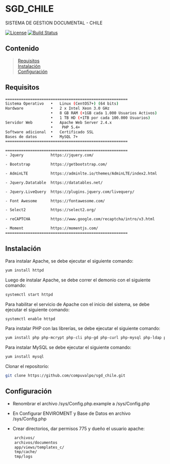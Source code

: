 # SGD_CHILE
SISTEMA DE GESTION DOCUMENTAL - CHILE

[![License](https://img.shields.io/badge/licence-Apache%202.0-brightgreen.svg?style=flat)](LICENSE)
[![Build Status](https://travis-ci.org/Samsung/TizenRT.svg?branch=master)](https://travis-ci.org/Samsung/TizenRT)

## Contenido

> [Requisitos](#requisitos)  
> [Instalación](#instalación)  
> [Configuración](#configuración)  

## Requisitos

```bash
======================================================
Sistema Operativo	•	Linux (CentOS7+) (64 bits)
Hardware			•	2 x Intel Xeon 3.0 GHz 
					•	8 GB RAM (+1GB cada 1.000 Usuarios Activos)
					•	1 TB HD (+1TB por cada 100.000 Usuarios)
Servidor Web		•	Apache Web Server 2.4.x 
					•	 PHP 5.4+
Software adicional	•	Certificado SSL
Bases de datos		•	MySQL 7+
======================================================
```

```bash
======================================================
- Jquery			https://jquery.com/

- Bootstrap			https://getbootstrap.com/

- AdminLTE			https://adminlte.io/themes/AdminLTE/index2.html

- Jquery.Datatable	https://datatables.net/

- Jquery.LiveQuery	https://plugins.jquery.com/livequery/

- Font Awesome		https://fontawesome.com/

- Select2			https://select2.org/

- reCAPTCHA 		https://www.google.com/recaptcha/intro/v3.html

- Moment			https://momentjs.com/
======================================================
```


## Instalación
Para instalar Apache, se debe ejecutar el siguiente comando:
```bash
yum install httpd
```

Luego de instalar Apache, se debe correr el demonio con el siguiente comando:
```bash
systemctl start httpd
```

Para habilitar el servicio de Apache con el inicio del sistema, se debe ejecutar el siguiente comando:
```bash
systemctl enable httpd
```

Para instalar PHP con las librerías, se debe ejecutar el siguiente comando:
```bash
yum install php php-mcrypt php-cli php-gd php-curl php-mysql php-ldap php-zip php-fileinfo
```

Para instalar MySQL se debe ejecutar el siguiente comando:
```bash
yum install mysql
```

Clonar el repositorio:
```bash
git clone https://github.com/compuvalpo/sgd_chile.git
```


## Configuración
- Renombrar el archivo /sys/Config.php.example a /sys/Config.php

- En Configurar ENVIROMENT y Base de Datos en archivo /sys/Config.php

- Crear directorios, dar permisos 775 y dueño el usuario apache:
```bash
	archivos/
	archivos/documentos
	app/views/templates_c/
	tmp/cache/
	tmp/logs 
```